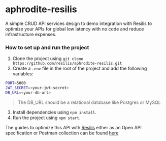 # aphrodite-resilis
A simple CRUD API services design to demo integration with Resilis to optimize your APIs for global low latency with no code and reduce infrastructure expenses.

### How to set up and run the project
1. Clone the project using `git clone https://github.com/resilis/aphrodite-resilis.git`
2. Create a `.env` file in the root of the project and add the following variables:
```bash
PORT=5000
JWT_SECRET=<your-jwt-secret>
DB_URL=<your-db-url>
```
> The DB_URL should be a relational database like Postgres or MySQL

3. Install dependencies using `npm install`.
4. Run the project using `npm start`.


The guides to optimize this API with [Resilis](https://resilis.io) either as an Open API specification or Postman collection can be found [here](https://resilis.io/docs/category/guides)
